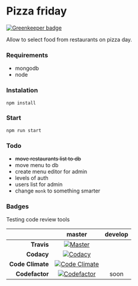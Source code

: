 # Pizza friday

[![Greenkeeper badge](https://badges.greenkeeper.io/bonanzakrak/pizzafriday.svg)](https://greenkeeper.io/)

Allow to select food from restaurants on pizza day.

### Requirements
- mongodb
- node

### Instalation
```npm install```

### Start
```npm run start```

### Todo
- ~~move restaurants list to db~~
- move menu to db
- create menu editor for admin
- levels of auth
- users list for admin
- change ```monk``` to something smarter


### Badges
Testing code review tools

|                  |        **master**         |       **develop**       |
| ---------------: | :-----------------------: | :---------------------: |
|     **Travis**   |     [![Master][1]][2]     |                         |
|   **Codacy**     |    [![Codacy][3]][4]      |                         |
| **Code Climate** |  [![Code Climate][5]][6]  |                         |
| **Codefactor**   |  [![Codefactor][7]][8]    |         soon            |

[1]: https://travis-ci.org/bonanzakrak/pizzafriday.svg?branch=master
[2]: https://travis-ci.org/bonanzakrak/pizzafriday
[7]: https://www.codefactor.io/repository/github/bonanzakrak/pizzafriday/badge/master
[8]: https://www.codefactor.io/repository/github/bonanzakrak/pizzafriday
[5]:https://codeclimate.com/github/bonanzakrak/pizzafriday/badges/gpa.svg
[6]: https://codeclimate.com/github/bonanzakrak/pizzafriday
[3]: https://api.codacy.com/project/badge/Grade/a84edd7cd6b748c3a257f5041aa9133d
[4]: https://www.codacy.com/app/bonanzakrak/pizzafriday?utm_source=github.com&utm_medium=referral&utm_content=bonanzakrak/pizzafriday&utm_campaign=badger